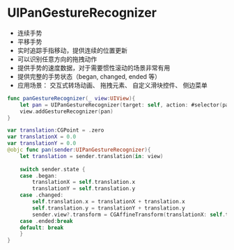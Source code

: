 
# UIPanGestureRecognizer

* 连续手势
* 平移手势
* 实时追踪手指移动，提供连续的位置更新
* 可以识别任意方向的拖拽动作
* 提供手势的速度数据，对于需要惯性滚动的场景非常有用
* 提供完整的手势状态（began, changed, ended 等）
* 应用场景： 交互式转场动画、 拖拽元素、 自定义滑块控件、 侧边菜单

```swift
func panGestureRecognizer(_ view:UIView){
    let pan = UIPanGestureRecognizer(target: self, action: #selector(pan))
    view.addGestureRecognizer(pan)
}

var translation:CGPoint = .zero
var translationX = 0.0
var translationY = 0.0
@objc func pan(sender:UIPanGestureRecognizer){
    let translation = sender.translation(in: view)
    
    switch sender.state {
    case .began:
        translationX = self.translation.x
        translationY = self.translation.y
    case .changed:
        self.translation.x = translationX + translation.x
        self.translation.y = translationY + translation.y
        sender.view?.transform = CGAffineTransform(translationX: self.translation.x, y: self.translation.y)
    case .ended:break
    default: break
    }
}
```
